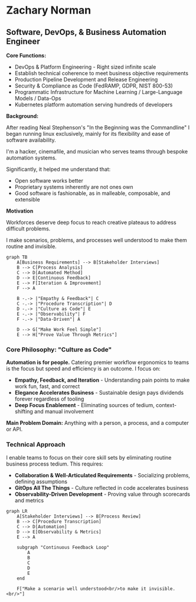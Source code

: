 # Zachary Norman
## Software, DevOps, & Business Automation Engineer

**Core Functions:**
- DevOps & Platform Engineering - Right sized infinite scale
- Establish technical coherence to meet business objective requirements
- Production Pipeline Development and Release Engineering
- Security & Compliance as Code (FedRAMP, GDPR, NIST 800-53)
- Programmatic Infrastructure for Machine Learning / Large-Language Models / Data-Ops 
- Kubernetes platform automation serving hundreds of developers

**Background:**

After reading Neal Stephenson's "In the Beginning was the Commandline" I began running linux exclusively, mainly for its flexibility and ease of software availability.

I'm a hacker, cinemafile, and musician who serves teams through bespoke automation systems.

Significantly, it helped me understand that:
- Open software works better
- Proprietary systems inherently are not ones own
- Good software is fashionable, as in malleable, composable, and extensible

**Motivation**

Workforces deserve deep focus to reach creative plateaus to address difficult problems.

I make scenarios, problems, and processes well understood to make them routine and invisible.

```mermaid
graph TB
    A[Business Requirements] --> B[Stakeholder Interviews]
    B --> C[Process Analysis]
    C --> D[Automated Method]
    D --> E[Continuous Feedback]
    E --> F[Iteration & Improvement]
    F --> A
    
    B -.-> |"Empathy & Feedback"| C
    C -.-> |"Procedure Transcription"| D
    D -.-> |"Culture as Code"| E
    E -.-> |"Observability"| F
    F -.-> |"Data-Driven"| A
    
    D --> G["Make Work Feel Simple"]
    E --> H["Prove Value Through Metrics"]
```

### Core Philosophy: "Culture as Code"

**Automation is for people.** Catering premier workflow ergonomics to teams is the focus but speed and efficiency is an outcome. I focus on:

- **Empathy, Feedback, and Iteration** - Understanding pain points to make work fun, fast, and correct
- **Elegance Accelerates Business** - Sustainable design pays dividends forever regardless of tooling  
- **Deep Focus Enablement** - Eliminating sources of tedium, context-shifting and manual involvement

**Main Problem Domain:** Anything with a person, a process, and a computer or API.

### Technical Approach

I enable teams to focus on their core skill sets by eliminating routine business process tedium. This requires:

- **Collaboration & Well-Articulated Requirements** - Socializing problems, defining assumptions
- **GitOps All The Things** - Culture reflected in code accelerates business
- **Observability-Driven Development** - Proving value through scorecards and metrics

```mermaid
graph LR
    A[Stakeholder Interviews] --> B[Process Review]
    B --> C[Procedure Transcription]
    C --> D[Automation]
    D --> E[Observability & Metrics]
    E --> A
    
    subgraph "Continuous Feedback Loop"
        A
        B
        C
        D
        E
    end
    
    F["Make a scenario well understood<br/>to make it invisible.<br/>"]
```

